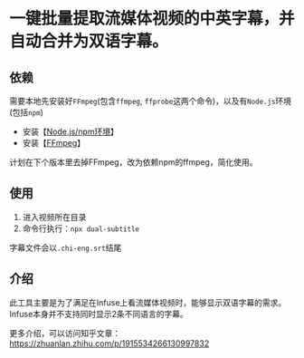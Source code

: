 # 一键批量提取流媒体视频的中英字幕，并自动合并为双语字幕。

## 依赖
需要本地先安装好`FFmpeg`(包含`ffmpeg`, `ffprobe`这两个命令)，以及有`Node.js`环境(包括`npm`)

* 安装【[Node.js/npm环境](https://nodejs.org/zh-cn/)】
* 安装【[FFmpeg](http://ffmpeg.org/download.html)】

计划在下个版本里去掉FFmpeg，改为依赖npm的ffmpeg，简化使用。

## 使用

1. 进入视频所在目录
2. 命令行执行：`npx dual-subtitle`

字幕文件会以`.chi-eng.srt`结尾

## 介绍
此工具主要是为了满足在Infuse上看流媒体视频时，能够显示双语字幕的需求。Infuse本身并不支持同时显示2条不同语言的字幕。

更多介绍，可以访问知乎文章：https://zhuanlan.zhihu.com/p/1915534266130997832
